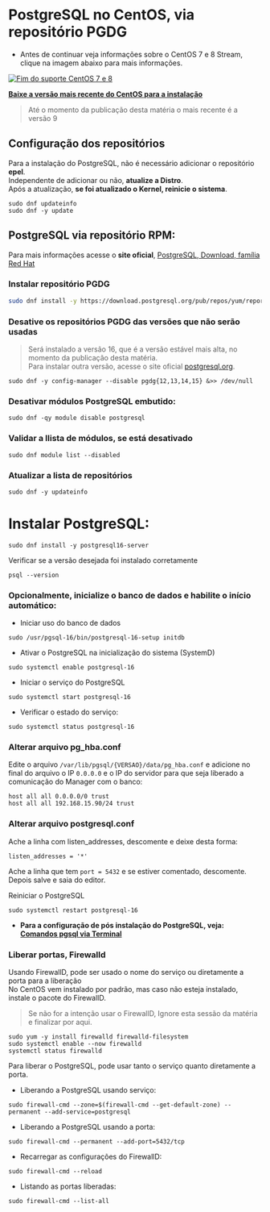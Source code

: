 # PostgreSQL no CentOS, via repositório PGDG

- Antes de continuar veja informações sobre o CentOS 7 e 8 Stream, clique na imagem abaixo para mais informações.

[![Fim do suporte CentOS 7 e 8](https://i.imgur.com/Zpk4dzc.png)](https://blog.centos.org/2023/04/end-dates-are-coming-for-centos-stream-8-and-centos-linux-7/)

[**Baixe a versão mais recente do CentOS para a instalação**](https://www.centos.org/download/#centos-stream)
> Até o momento da publicação desta matéria o mais recente é a versão 9

## Configuração dos repositórios 

Para a instalação do PostgreSQL, não é necessário adicionar o repositório **epel**.  
Independente de adicionar ou não, **atualize a Distro**.  
Após a atualização, **se foi atualizado o Kernel, reinicie o sistema**.  

```
sudo dnf updateinfo
sudo dnf -y update
```

## PostgreSQL via repositório RPM:

Para mais informações acesse o **site oficial**, [PostgreSQL, Download, família Red Hat](https://www.postgresql.org/download/linux/redhat/)

### Instalar repositório PGDG

```bash
sudo dnf install -y https://download.postgresql.org/pub/repos/yum/reporpms/EL-9-x86_64/pgdg-redhat-repo-latest.noarch.rpm
```

### Desative os repositórios PGDG das versões que não serão usadas
>Será instalado a versão 16, que é a versão estável mais alta, no momento da publicação desta matéria.  
>Para instalar outra versão, acesse o site oficial [postgresql.org](https://www.postgresql.org/).  

```
sudo dnf -y config-manager --disable pgdg{12,13,14,15} &>> /dev/null
```

### Desativar módulos PostgreSQL embutido:

```
sudo dnf -qy module disable postgresql
```

### Validar a llista de módulos, se está desativado

```
sudo dnf module list --disabled
```

### Atualizar a lista de repositórios

```
sudo dnf -y updateinfo
```

# Instalar PostgreSQL:

```
sudo dnf install -y postgresql16-server
```

Verificar se a versão desejada foi instalado corretamente  

```
psql --version
```

### Opcionalmente, inicialize o banco de dados e habilite o início automático:

- Iniciar uso do banco de dados

```
sudo /usr/pgsql-16/bin/postgresql-16-setup initdb
```

- Ativar o PostgreSQL na inicialização do sistema (SystemD)

```
sudo systemctl enable postgresql-16
```

- Iniciar o serviço do PostgreSQL

```
sudo systemctl start postgresql-16
```

- Verificar o estado do serviço:

```
sudo systemctl status postgresql-16
```

### Alterar arquivo pg_hba.conf  

Edite o arquivo `/var/lib/pgsql/{VERSAO}/data/pg_hba.conf` e adicione no final do arquivo o IP `0.0.0.0` e o IP do servidor para que seja liberado a comunicação do Manager com o banco:

```
host all all 0.0.0.0/0 trust
host all all 192.168.15.90/24 trust
```

### Alterar arquivo postgresql.conf  

Ache a linha com listen_addresses, descomente e deixe desta forma:

```
listen_addresses = '*'  
```

Ache a linha que tem `port = 5432` e se estiver comentado, descomente.
Depois salve e saia do editor.

Reiniciar o PostgreSQL  

```
sudo systemctl restart postgresql-16
```

- **Para a configuração de pós instalação do PostgreSQL, veja:**
[**Comandos pgsql via Terminal**](https://elppans.github.io/doc-bd/pgsql_via_Terminal)

### Liberar portas, Firewalld  

Usando FirewallD, pode ser usado o nome do serviço ou diretamente a porta para a liberação  
No CentOS vem instalado por padrão, mas caso não esteja instalado, instale o pacote do FirewallD.  
> Se não for a intenção usar o FirewallD, Ignore esta sessão da matéria e finalizar por aqui.  

```
sudo yum -y install firewalld firewalld-filesystem
sudo systemctl enable --now firewalld
systemctl status firewalld
```

Para liberar o PostgreSQL, pode usar tanto o serviço quanto diretamente a porta.  

- Liberando a PostgreSQL usando serviço:  

```
sudo firewall-cmd --zone=$(firewall-cmd --get-default-zone) --permanent --add-service=postgresql
```

- Liberando a PostgreSQL usando a porta:  

```
sudo firewall-cmd --permanent --add-port=5432/tcp
```

- Recarregar as configurações do FirewallD:    

```
sudo firewall-cmd --reload 
```

- Listando as portas liberadas:

```
sudo firewall-cmd --list-all
```
